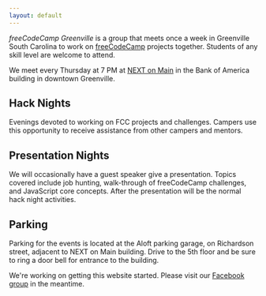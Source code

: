 ```yaml
---
layout: default
---
```

*freeCodeCamp Greenville* is a group that meets once a week in Greenville South
Carolina to work on [freeCodeCamp](https://www.freecodecamp.com/) projects
together. Students of any skill level are welcome to attend.

We meet every Thursday at 7 PM at
[NEXT on Main](http://www.greenvillenext.com/next-space-locations/next-main/)
in the Bank of America building in downtown Greenville.

## Hack Nights

Evenings devoted to working on FCC projects and challenges. Campers use this
opportunity to receive assistance from other campers and mentors.

## Presentation Nights

We will occasionally have a guest speaker give a presentation. Topics covered
include job hunting, walk-through of freeCodeCamp challenges, and JavaScript
core concepts. After the presentation will be the normal hack night activities.

## Parking

Parking for the events is located at the Aloft parking garage, on Richardson
street, adjacent to NEXT on Main building. Drive to the 5th floor and be sure to
ring a door bell for entrance to the building.

We're working on getting this website started. Please visit our
[Facebook group](https://www.facebook.com/groups/free.code.camp.Greenville/) in
the meantime.
